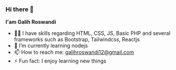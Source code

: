 ### Hi there 👋


**I'am Galih Roswandi**

- 👩‍💻 I have skills regarding HTML, CSS, JS, Basic PHP and several frameworks such as Bootstrap, Tailwindcss, Reactjs
- 🌱 I’m currently learning nodejs
- 📫 How to reach me: galihroswandi12@gmail.com
- ⚡ Fun fact: I enjoy learning new things
